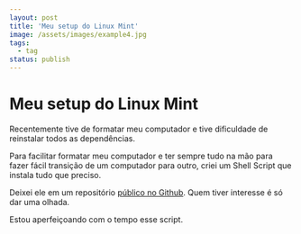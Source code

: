 ```yaml
---
layout: post
title: 'Meu setup do Linux Mint'
image: /assets/images/example4.jpg
tags:
  - tag
status: publish
---
```

# Meu setup do Linux Mint

Recentemente tive de formatar meu computador e tive dificuldade de reinstalar todos as dependências.

Para facilitar formatar meu computador e ter sempre tudo na mão para fazer fácil transição de um computador para outro, criei um Shell Script que instala tudo que preciso.

Deixei ele em um repositório  [público no Github](https://github.com/gabrielcano-git/linux-mint). Quem tiver interesse é só dar uma olhada.

Estou aperfeiçoando com o tempo esse script.